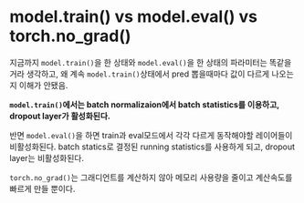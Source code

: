 # model.train() vs model.eval() vs torch.no\_grad()

지금까지 `model.train()`을 한 상태와 `model.eval()`을 한 상태의 파라미터는 똑같을거라 생각하고, 왜 계속 `model.train()`상태에서 pred 뽑을때마다 값이 다르게 나오는지 이해가 안됐음.&#x20;

**`model.train()`에서는 batch normalizaion에서 batch statistics를 이용하고, dropout layer가 활성화된다.**&#x20;

반면 `model.eval()`을 하면 train과 eval모드에서 각각 다르게 동작해야할 레이어들이 비활성화된다. batch statics로 결정된 running statistics를 사용하게 되고, dropout layer는 비활성화된다.

`torch.no_grad()`는 그래디언트를 계산하지 않아 메모리 사용량을 줄이고 계산속도를 빠르게 만들 뿐이다.
